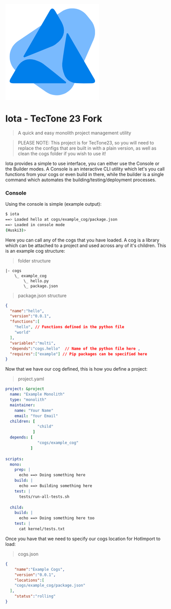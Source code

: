 ![Iota](logo-iota.png)
# Iota - TecTone 23 Fork
> A quick and easy monolith project management utility

> PLEASE NOTE: This project is for TecTone23, so you will need to replace the configs that are built in with a plain version, as well as clean the cogs folder if you wish to use it!

Iota provides a simple to use interface, you can either use the Console or the Builder modes. A Console is an interactive CLI utility which let's you call functions from your cogs or even build in there, while the builder is a single command which automates the building/testing/deployment processes.

### Console
Using the console is simple (example output):
```bash
$ iota
==> Loaded hello at cogs/example_cog/package.json
==> Loaded in console mode
(Huski3)> 
```
Here you can call any of the cogs that you have loaded. A cog is a library which can be attached to a project and used across any of it's children. This is an example cog structure:
> folder structure

```
|- cogs
    \_ example_cog
        \_ hello.py
        \_ package.json
```
> package.json structure

```json
{
  "name":"hello",
  "version":"0.0.1",
  "functions":[ 
    "hello", // Functions defined in the python file
    "world"
  ],
  "variables":"multi",
  "depends":"cogs.hello"  // Name of the python file here ,
  "requires":["example"] // Pip packages can be specified here
}
```
Now that we have our cog defined, this is how you define a project:
> project.yaml

```yml
project: &project
  name: "Example Monolith"
  type: "monolith"
  maintainer:
    name: "Your Name"
    email: "Your Email"
  children: [
              "child"
            ]
  depends: [
              "cogs/example_cog"
           ]

scripts:
  mono:
    prep: |
      echo ==> Doing something here 
    build: |
      echo ==> Building something here
    test: |
      tests/run-all-tests.sh

  child:
    build: |
      echo ==> Doing something here too
    test: |
      cat kernel/tests.txt
```
Once you have that we need to specify our cogs location for HotImport to load:
> cogs.json

```json
{
	"name":"Example Cogs",
	"version":"0.0.1",
	"locations":[
    "cogs/example_cog/package.json"
  ],
	"status":"rolling"
}
```
